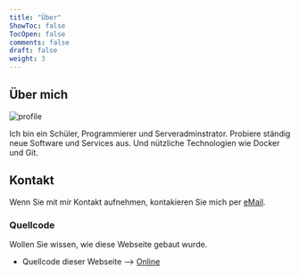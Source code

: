 ```yaml
---
title: "Über"
ShowToc: false
TocOpen: false
comments: false
draft: false
weight: 3
---
```


## Über mich

![profile](/img/profile.png)

Ich bin ein Schüler, Programmierer und Serveradminstrator. Probiere ständig neue Software und Services aus. Und nützliche Technologien wie Docker und Git.

## Kontakt

Wenn Sie mit mir Kontakt aufnehmen, kontakieren Sie mich per [eMail](mailto:mjindra@derchef.email).

### Quellcode

Wollen Sie wissen, wie diese Webseite gebaut wurde.

- Quellcode dieser Webseite --> [Online](https://github.com/MartinJindra/mjindra.eu)
